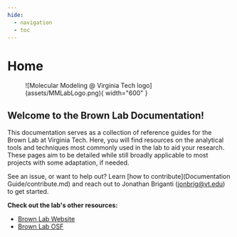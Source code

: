 ```yaml
---
hide:
  - navigation
  - toc
---
```


# Home

<figure markdown="span">
  ![Molecular Modeling @ Virginia Tech logo](assets/MMLabLogo.png){ width="600" }
</figure>

## Welcome to the Brown Lab Documentation!

This documentation serves as a collection of reference guides for the Brown Lab at Virginia Tech. Here, you will find resources on the analytical tools and techniques most commonly used in the lab to aid your research. These pages aim to be detailed while still broadly applicable to most projects with some adaptation, if needed.

See an issue, or want to help out? Learn [how to contribute](Documentation Guide/contribute.md) and reach out to Jonathan Briganti ([jonbrig@vt.edu](mailto:jonbrig@vt.edu)) to get started.

**Check out the lab's other resources:**

* [Brown Lab Website](https://bevanbrownlab.com/)
* [Brown Lab OSF](https://osf.io/82n73/)